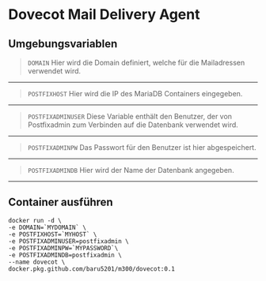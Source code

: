 # Dovecot Mail Delivery Agent

## Umgebungsvariablen

>`DOMAIN` Hier wird die Domain definiert, welche für die Mailadressen verwendet wird.
---
>`POSTFIXHOST` Hier wird die IP des MariaDB Containers eingegeben.
---
>`POSTFIXADMINUSER` Diese Variable enthält den Benutzer, der von Postfixadmin zum Verbinden auf die Datenbank verwendet wird.
---
>`POSTFIXADMINPW` Das Passwort für den Benutzer ist hier abgespeichert.
---
>`POSTFIXADMINDB` Hier wird der Name der Datenbank angegeben.
---

## Container ausführen

```
docker run -d \
-e DOMAIN=`MYDOMAIN` \
-e POSTFIXHOST=`MYHOST` \
-e POSTFIXADMINUSER=postfixadmin \
-e POSTFIXADMINPW=`MYPASSWORD`\
-e POSTFIXADMINDB=postfixadmin \
--name dovecot \
docker.pkg.github.com/baru5201/m300/dovecot:0.1
```
